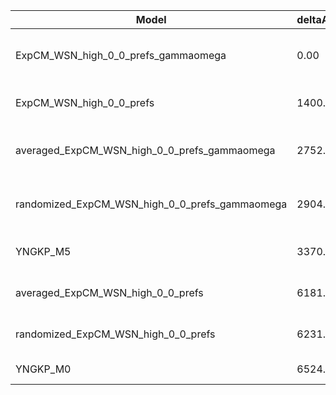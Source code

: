 | Model                                          | deltaAIC | LogLikelihood | nParams | ParamValues                                              |
|------------------------------------------------|----------|---------------|---------|----------------------------------------------------------|
| ExpCM_WSN_high_0_0_prefs_gammaomega            | 0.00     | -52586.42     | 7       | alpha_omega=1.20, beta=1.07, beta_omega=9.04, kappa=3.72 |
| ExpCM_WSN_high_0_0_prefs                       | 1400.12  | -53287.48     | 6       | beta=1.17, kappa=3.35, omega=0.13                        |
| averaged_ExpCM_WSN_high_0_0_prefs_gammaomega   | 2752.00  | -53962.42     | 7       | alpha_omega=0.63, beta=1.22, beta_omega=6.69, kappa=3.61 |
| randomized_ExpCM_WSN_high_0_0_prefs_gammaomega | 2904.46  | -54038.65     | 7       | alpha_omega=0.64, beta=0.05, beta_omega=6.98, kappa=3.62 |
| YNGKP_M5                                       | 3370.70  | -54266.77     | 12      | alpha_omega=0.67, beta_omega=8.14, kappa=3.24            |
| averaged_ExpCM_WSN_high_0_0_prefs              | 6181.62  | -55678.23     | 6       | beta=0.70, kappa=3.28, omega=0.08                        |
| randomized_ExpCM_WSN_high_0_0_prefs            | 6231.72  | -55703.28     | 6       | beta=0.04, kappa=3.30, omega=0.08                        |
| YNGKP_M0                                       | 6524.86  | -55844.85     | 11      | kappa=2.95, omega=0.07                                   |